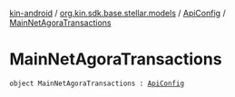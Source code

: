 [kin-android](../../index.md) / [org.kin.sdk.base.stellar.models](../index.md) / [ApiConfig](index.md) / [MainNetAgoraTransactions](./-main-net-agora-transactions.md)

# MainNetAgoraTransactions

`object MainNetAgoraTransactions : `[`ApiConfig`](index.md)